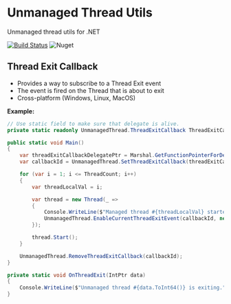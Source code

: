 # Unmanaged Thread Utils
Unmanaged thread utils for .NET

[![Build Status](https://travis-ci.com/ptupitsyn/UnmanagedThreadUtils.svg?branch=master)](https://travis-ci.com/ptupitsyn/UnmanagedThreadUtils)
![Nuget](https://img.shields.io/nuget/v/UnmanagedThreadUtils)

## Thread Exit Callback

* Provides a way to subscribe to a Thread Exit event 
* The event is fired on the Thread that is about to exit 
* Cross-platform (Windows, Linux, MacOS)

**Example:**
```csharp
// Use static field to make sure that delegate is alive.
private static readonly UnmanagedThread.ThreadExitCallback ThreadExitCallbackDelegate = OnThreadExit;

public static void Main()
{
    var threadExitCallbackDelegatePtr = Marshal.GetFunctionPointerForDelegate(ThreadExitCallbackDelegate);
    var callbackId = UnmanagedThread.SetThreadExitCallback(threadExitCallbackDelegatePtr);

    for (var i = 1; i <= ThreadCount; i++)
    {
        var threadLocalVal = i;

        var thread = new Thread(_ =>
        {
            Console.WriteLine($"Managed thread #{threadLocalVal} started.");
            UnmanagedThread.EnableCurrentThreadExitEvent(callbackId, new IntPtr(threadLocalVal));
        });

        thread.Start();
    }

    UnmanagedThread.RemoveThreadExitCallback(callbackId);
}

private static void OnThreadExit(IntPtr data)
{
    Console.WriteLine($"Unmanaged thread #{data.ToInt64()} is exiting.");
}
```
